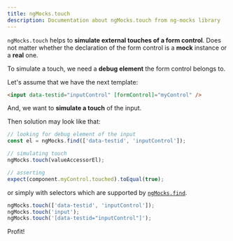 ```yaml
---
title: ngMocks.touch
description: Documentation about ngMocks.touch from ng-mocks library
---
```


`ngMocks.touch` helps to **simulate external touches of a form control**.
Does not matter whether the declaration of the form control is a **mock** instance or a **real** one.

To simulate a touch, we need a **debug element** the form control belongs to.

Let's assume that we have the next template:

```html
<input data-testid="inputControl" [formControl]="myControl" />
```

And, we want to **simulate a touch** of the input.

Then solution may look like that:

```ts
// looking for debug element of the input
const el = ngMocks.find(['data-testid', 'inputControl']);

// simulating touch
ngMocks.touch(valueAccessorEl);

// asserting
expect(component.myControl.touched).toEqual(true);
```

or simply with selectors which are supported by [`ngMocks.find`](./find.md).

```ts
ngMocks.touch(['data-testid', 'inputControl']);
ngMocks.touch('input');
ngMocks.touch('[data-testid="inputControl"]');
```

Profit!

